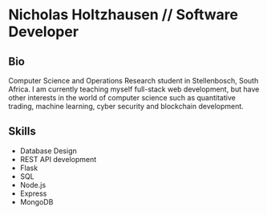 # Nicholas Holtzhausen // Software Developer

## Bio
Computer Science and Operations Research student in Stellenbosch, South Africa. I am currently teaching myself full-stack web development, but have other interests in the world of computer science such as quantitative trading, machine learning, cyber security and blockchain development.

## Skills
- Database Design
- REST API development
- Flask
- SQL
- Node.js
- Express
- MongoDB

<!---
nicoftheshire/nicoftheshire is a ✨ special ✨ repository because its `README.md` (this file) appears on your GitHub profile.
You can click the Preview link to take a look at your changes.
--->

